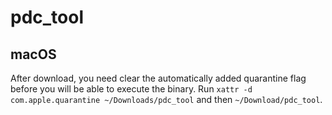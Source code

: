 # pdc_tool

## macOS

After download, you need clear the automatically added quarantine flag before you will be able to execute the binary.
Run `xattr -d com.apple.quarantine ~/Downloads/pdc_tool` and then `~/Download/pdc_tool`.
